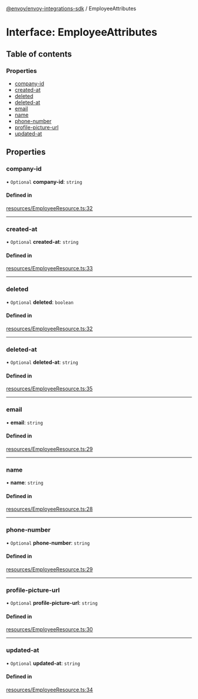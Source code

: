 [@envoy/envoy-integrations-sdk](../README.md) / EmployeeAttributes

# Interface: EmployeeAttributes

## Table of contents

### Properties

- [company-id](employeeattributes.md#company-id)
- [created-at](employeeattributes.md#created-at)
- [deleted](employeeattributes.md#deleted)
- [deleted-at](employeeattributes.md#deleted-at)
- [email](employeeattributes.md#email)
- [name](employeeattributes.md#name)
- [phone-number](employeeattributes.md#phone-number)
- [profile-picture-url](employeeattributes.md#profile-picture-url)
- [updated-at](employeeattributes.md#updated-at)

## Properties

### company-id

• `Optional` **company-id**: `string`

#### Defined in

[resources/EmployeeResource.ts:32](https://github.com/envoy/envoy-integrations-sdk-nodejs/blob/c0e2fd5/src/resources/EmployeeResource.ts#L32)

___

### created-at

• `Optional` **created-at**: `string`

#### Defined in

[resources/EmployeeResource.ts:33](https://github.com/envoy/envoy-integrations-sdk-nodejs/blob/c0e2fd5/src/resources/EmployeeResource.ts#L33)

___

### deleted

• `Optional` **deleted**: `boolean`

#### Defined in

[resources/EmployeeResource.ts:32](https://github.com/envoy/envoy-integrations-sdk-nodejs/blob/c0e2fd5/src/resources/EmployeeResource.ts#L32)

___

### deleted-at

• `Optional` **deleted-at**: `string`

#### Defined in

[resources/EmployeeResource.ts:35](https://github.com/envoy/envoy-integrations-sdk-nodejs/blob/c0e2fd5/src/resources/EmployeeResource.ts#L35)

___

### email

• **email**: `string`

#### Defined in

[resources/EmployeeResource.ts:29](https://github.com/envoy/envoy-integrations-sdk-nodejs/blob/c0e2fd5/src/resources/EmployeeResource.ts#L29)

___

### name

• **name**: `string`

#### Defined in

[resources/EmployeeResource.ts:28](https://github.com/envoy/envoy-integrations-sdk-nodejs/blob/c0e2fd5/src/resources/EmployeeResource.ts#L28)

___

### phone-number

• `Optional` **phone-number**: `string`

#### Defined in

[resources/EmployeeResource.ts:29](https://github.com/envoy/envoy-integrations-sdk-nodejs/blob/c0e2fd5/src/resources/EmployeeResource.ts#L29)

___

### profile-picture-url

• `Optional` **profile-picture-url**: `string`

#### Defined in

[resources/EmployeeResource.ts:30](https://github.com/envoy/envoy-integrations-sdk-nodejs/blob/c0e2fd5/src/resources/EmployeeResource.ts#L30)

___

### updated-at

• `Optional` **updated-at**: `string`

#### Defined in

[resources/EmployeeResource.ts:34](https://github.com/envoy/envoy-integrations-sdk-nodejs/blob/c0e2fd5/src/resources/EmployeeResource.ts#L34)
